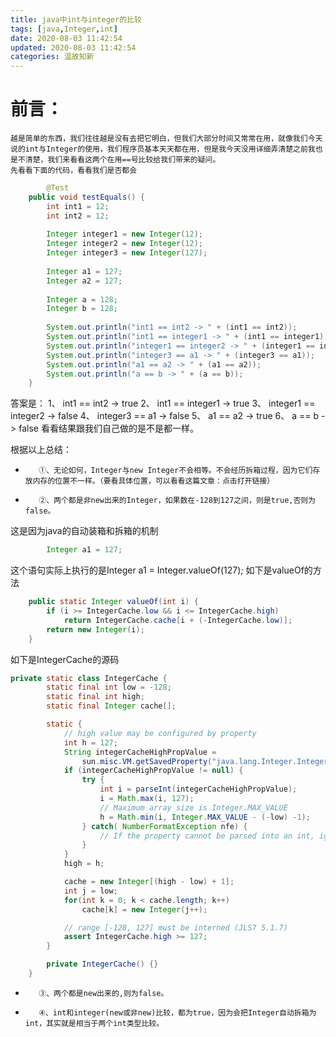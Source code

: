 ```yaml
---
title: java中int与integer的比较
tags: [java,Integer,int]
date: 2020-08-03 11:42:54
updated: 2020-08-03 11:42:54
categories: 温故知新
---
```

# 前言：

    越是简单的东西，我们往往越是没有去把它明白，但我们大部分时间又常常在用，就像我们今天说的int与Integer的使用，我们程序员基本天天都在用，但是我今天没用详细弄清楚之前我也是不清楚，我们来看看这两个在用==号比较给我们带来的疑问。
    先看看下面的代码，看看我们是否都会
```java
        @Test
	public void testEquals() {
		int int1 = 12;
		int int2 = 12;
		
		Integer integer1 = new Integer(12);
		Integer integer2 = new Integer(12);
		Integer integer3 = new Integer(127);
		
		Integer a1 = 127;
		Integer a2 = 127;
		
		Integer a = 128;
		Integer b = 128;
			
		System.out.println("int1 == int2 -> " + (int1 == int2));					
		System.out.println("int1 == integer1 -> " + (int1 == integer1));			
		System.out.println("integer1 == integer2 -> " + (integer1 == integer2));	
		System.out.println("integer3 == a1 -> " + (integer3 == a1));				
		System.out.println("a1 == a2 -> " + (a1 == a2));							
		System.out.println("a == b -> " + (a == b));													
	}   
```

答案是：
1、   int1 == int2 -> true
2、   int1 == integer1 -> true
3、   integer1 == integer2 -> false
4、   integer3 == a1 -> false
5、   a1 == a2 -> true
6、   a == b -> false
看看结果跟我们自己做的是不是都一样。

根据以上总结：

-        ①、无论如何，Integer与new Integer不会相等。不会经历拆箱过程，因为它们存放内存的位置不一样。（要看具体位置，可以看看这篇文章：点击打开链接）

-        ②、两个都是非new出来的Integer，如果数在-128到127之间，则是true,否则为false。
这是因为java的自动装箱和拆箱的机制
```java
		Integer a1 = 127; 
```
这个语句实际上执行的是Integer a1 = Integer.valueOf(127);
如下是valueOf的方法
```java
    public static Integer valueOf(int i) {
        if (i >= IntegerCache.low && i <= IntegerCache.high)
            return IntegerCache.cache[i + (-IntegerCache.low)];
        return new Integer(i);
    }
```
如下是IntegerCache的源码
```java
private static class IntegerCache {
        static final int low = -128;
        static final int high;
        static final Integer cache[];

        static {
            // high value may be configured by property
            int h = 127;
            String integerCacheHighPropValue =
                sun.misc.VM.getSavedProperty("java.lang.Integer.IntegerCache.high");
            if (integerCacheHighPropValue != null) {
                try {
                    int i = parseInt(integerCacheHighPropValue);
                    i = Math.max(i, 127);
                    // Maximum array size is Integer.MAX_VALUE
                    h = Math.min(i, Integer.MAX_VALUE - (-low) -1);
                } catch( NumberFormatException nfe) {
                    // If the property cannot be parsed into an int, ignore it.
                }
            }
            high = h;

            cache = new Integer[(high - low) + 1];
            int j = low;
            for(int k = 0; k < cache.length; k++)
                cache[k] = new Integer(j++);

            // range [-128, 127] must be interned (JLS7 5.1.7)
            assert IntegerCache.high >= 127;
        }

        private IntegerCache() {}
    }
```


-        ③、两个都是new出来的,则为false。

-        ④、int和integer(new或非new)比较，都为true，因为会把Integer自动拆箱为int，其实就是相当于两个int类型比较。